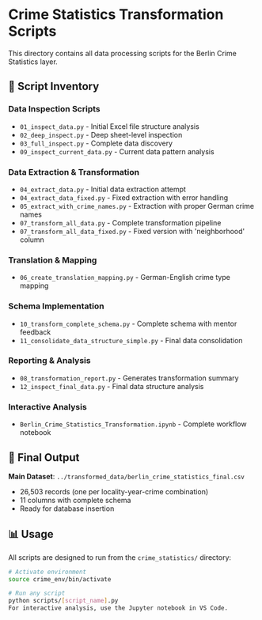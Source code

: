 
# Crime Statistics Transformation Scripts

This directory contains all data processing scripts for the Berlin Crime Statistics layer.

## 📜 Script Inventory

### **Data Inspection Scripts**
- `01_inspect_data.py` - Initial Excel file structure analysis
- `02_deep_inspect.py` - Deep sheet-level inspection  
- `03_full_inspect.py` - Complete data discovery
- `09_inspect_current_data.py` - Current data pattern analysis

### **Data Extraction & Transformation**
- `04_extract_data.py` - Initial data extraction attempt
- `04_extract_data_fixed.py` - Fixed extraction with error handling
- `05_extract_with_crime_names.py` - Extraction with proper German crime names
- `07_transform_all_data.py` - Complete transformation pipeline
- `07_transform_all_data_fixed.py` - Fixed version with 'neighborhood' column

### **Translation & Mapping**
- `06_create_translation_mapping.py` - German-English crime type mapping

### **Schema Implementation**  
- `10_transform_complete_schema.py` - Complete schema with mentor feedback
- `11_consolidate_data_structure_simple.py` - Final data consolidation

### **Reporting & Analysis**
- `08_transformation_report.py` - Generates transformation summary
- `12_inspect_final_data.py` - Final data structure analysis

### **Interactive Analysis**
- `Berlin_Crime_Statistics_Transformation.ipynb` - Complete workflow notebook

## 🎯 Final Output

**Main Dataset**: `../transformed_data/berlin_crime_statistics_final.csv`
- 26,503 records (one per locality-year-crime combination)
- 11 columns with complete schema
- Ready for database insertion

## 📊 Usage

All scripts are designed to run from the `crime_statistics/` directory:

```bash
# Activate environment
source crime_env/bin/activate

# Run any script
python scripts/[script_name].py
For interactive analysis, use the Jupyter notebook in VS Code.
